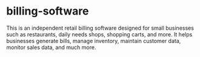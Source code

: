 # billing-software
This is an independent retail billing software designed for small businesses such as restaurants, daily needs shops, shopping carts, and more. It helps businesses generate bills, manage inventory, maintain customer data, monitor sales data, and much more.
